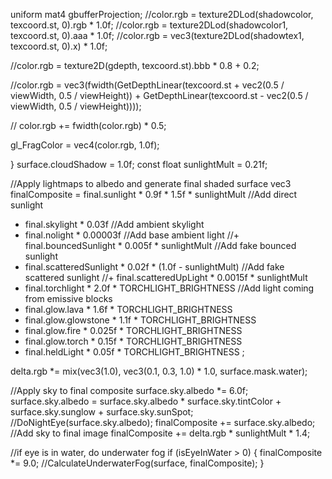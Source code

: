uniform mat4 gbufferProjection;
//color.rgb = texture2DLod(shadowcolor, texcoord.st, 0).rgb * 1.0f;
//color.rgb = texture2DLod(shadowcolor1, texcoord.st, 0).aaa * 1.0f;
//color.rgb = vec3(texture2DLod(shadowtex1, texcoord.st, 0).x) * 1.0f;

//color.rgb = texture2D(gdepth, texcoord.st).bbb * 0.8 + 0.2;

//color.rgb = vec3(fwidth(GetDepthLinear(texcoord.st + vec2(0.5 / viewWidth, 0.5 / viewHeight)) + GetDepthLinear(texcoord.st - vec2(0.5 / viewWidth, 0.5 / viewHeight))));

// color.rgb += fwidth(color.rgb) * 0.5;

gl_FragColor = vec4(color.rgb, 1.0f);

}
surface.cloudShadow = 1.0f;
const float sunlightMult = 0.21f;

//Apply lightmaps to albedo and generate final shaded surface
vec3 finalComposite = final.sunlight * 0.9f * 1.5f * sunlightMult //Add direct sunlight
+ final.skylight * 0.03f //Add ambient skylight
+ final.nolight * 0.00003f //Add base ambient light
//+ final.bouncedSunlight * 0.005f * sunlightMult //Add fake bounced sunlight
+ final.scatteredSunlight * 0.02f * (1.0f - sunlightMult) //Add fake scattered sunlight
//+ final.scatteredUpLight * 0.0015f * sunlightMult
+ final.torchlight * 2.0f * TORCHLIGHT_BRIGHTNESS //Add light coming from emissive blocks
+ final.glow.lava * 1.6f * TORCHLIGHT_BRIGHTNESS
+ final.glow.glowstone * 1.1f * TORCHLIGHT_BRIGHTNESS
+ final.glow.fire * 0.025f * TORCHLIGHT_BRIGHTNESS
+ final.glow.torch * 0.15f * TORCHLIGHT_BRIGHTNESS
+ final.heldLight * 0.05f * TORCHLIGHT_BRIGHTNESS
;

delta.rgb *= mix(vec3(1.0), vec3(0.1, 0.3, 1.0) * 1.0, surface.mask.water);

//Apply sky to final composite
surface.sky.albedo *= 6.0f;
surface.sky.albedo = surface.sky.albedo * surface.sky.tintColor + surface.sky.sunglow + surface.sky.sunSpot;
//DoNightEye(surface.sky.albedo);
finalComposite += surface.sky.albedo; //Add sky to final image
finalComposite += delta.rgb * sunlightMult * 1.4;



//if eye is in water, do underwater fog
if (isEyeInWater > 0) {
finalComposite *= 9.0;
//CalculateUnderwaterFog(surface, finalComposite);
}
